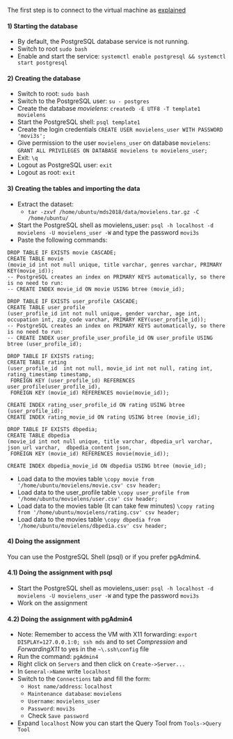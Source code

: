 The first step is to connect to the virtual machine as [explained](../README.md#using-the-virual-machines-)

#### 1) Starting the database
- By default, the PostgreSQL database service is not running.
- Switch to root `sudo bash` 
- Enable and start the service: `systemctl enable postgresql && systemctl start postgresql`

#### 2) Creating the database
- Switch to root: `sudo bash`
- Switch to the PostgreSQL user: `su - postgres` 
- Create the database *movielens*: `createdb -E UTF8 -T template1 movielens` 
- Start the PostgreSQL shell: `psql template1` 
- Create the login credentials `CREATE USER movielens_user WITH PASSWORD 'movi3s';` 
- Give permission to the user `movielens_user` on database `movielens`: `GRANT ALL PRIVILEGES ON DATABASE movielens to movielens_user;`
- Exit: `\q`
- Logout as PostgreSQL user: `exit`
- Logout as root: `exit`

#### 3) Creating the tables and importing the data
- Extract the dataset:
    - `tar -zxvf /home/ubuntu/mds2018/data/movielens.tar.gz -C /home/ubuntu/`
- Start the PostgreSQL shell as movielens_user: `psql -h localhost -d movielens -U movielens_user -W` and type the password `movi3s` 
- Paste the following commands:
```
DROP TABLE IF EXISTS movie CASCADE;
CREATE TABLE movie
(movie_id int not null unique, title varchar, genres varchar, PRIMARY KEY(movie_id));
-- PostgreSQL creates an index on PRIMARY KEYS automatically, so there is no need to run:
-- CREATE INDEX movie_id ON movie USING btree (movie_id);

DROP TABLE IF EXISTS user_profile CASCADE;
CREATE TABLE user_profile
(user_profile_id int not null unique, gender varchar, age int, occupation int, zip_code varchar, PRIMARY KEY(user_profile_id));
-- PostgreSQL creates an index on PRIMARY KEYS automatically, so there is no need to run:
-- CREATE INDEX user_profile_user_profile_id ON user_profile USING btree (user_profile_id);

DROP TABLE IF EXISTS rating;
CREATE TABLE rating
(user_profile_id  int not null, movie_id int not null, rating int, rating_timestamp timestamp, 
 FOREIGN KEY (user_profile_id) REFERENCES user_profile(user_profile_id),
 FOREIGN KEY (movie_id) REFERENCES movie(movie_id));

CREATE INDEX rating_user_profile_id ON rating USING btree (user_profile_id);
CREATE INDEX rating_movie_id ON rating USING btree (movie_id);

DROP TABLE IF EXISTS dbpedia;
CREATE TABLE dbpedia
(movie_id int not null unique, title varchar, dbpedia_url varchar, json_url varchar,  dbpedia_content json,
 FOREIGN KEY (movie_id) REFERENCES movie(movie_id));
 
CREATE INDEX dbpedia_movie_id ON dbpedia USING btree (movie_id);
```
- Load data to the movies table `\copy movie from '/home/ubuntu/movielens/movie.csv' csv header;`
- Load data to the user_profile table `\copy user_profile from '/home/ubuntu/movielens/user.csv' csv header;`
- Load data to the movies table (It can take few minutes) `\copy rating from '/home/ubuntu/movielens/rating.csv' csv header;`
- Load data to the movies table `\copy dbpedia from '/home/ubuntu/movielens/dbpedia.csv' csv header;`

#### 4) Doing the assignment
You can use the PostgreSQL Shell (psql) or if you prefer pgAdmin4.

#### 4.1) Doing the assignment with psql
- Start the PostgreSQL shell as movielens_user: `psql -h localhost -d movielens -U movielens_user -W` and type the password `movi3s`
- Work on the assignment 

#### 4.2) Doing the assignment with pgAdmin4
- Note: Remember to access the VM with X11 forwarding: `export DISPLAY=127.0.0.1:0; ssh mds` and to set *Compression* and *ForwardingX11* to yes in the `~\.ssh\config` file
- Run the command: `pgAdmin4`
- Right click on `Servers` and then click on `Create->Server...`
- In `General->Name` write `localhost`
- Switch to the `Connections` tab and fill the form:
    - `Host name/address`: `localhost`
    - `Maintenance database`: `movielens`
    - `Username`: `movielens_user`
    - `Password`: `movi3s`
    - Check `Save password`
- Expand `localhost` Now you can start the Query Tool from `Tools->Query Tool`